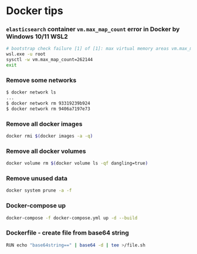 # Docker tips

### `elasticsearch` container `vm.max_map_count` error in Docker by Windows 10/11 WSL2
```Bash
# bootstrap check failure [1] of [1]: max virtual memory areas vm.max_map_count [65530] is too low, increase to at least [262144]
wsl.exe -u root
sysctl -w vm.max_map_count=262144
exit
```

### Remove some networks
```Bash
$ docker network ls
...
$ docker network rm 93319239b924
$ docker network rm 9406a7197e73
```

### Remove all docker images
```Bash
docker rmi $(docker images -a -q)
```

### Remove all docker volumes
```Bash
docker volume rm $(docker volume ls -qf dangling=true)
```

### Remove unused data
```Bash
docker system prune -a -f
```

### Docker-compose up
```Bash
docker-compose -f docker-compose.yml up -d --build
```

### Dockerfile - create file from base64 string
```Bash
RUN echo "base64string==" | base64 -d | tee >/file.sh
```

